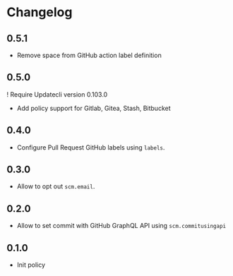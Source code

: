 # Changelog

## 0.5.1

* Remove space from GitHub action label definition

## 0.5.0

! Require Updatecli version 0.103.0

* Add policy support for Gitlab, Gitea, Stash, Bitbucket

## 0.4.0

* Configure Pull Request GitHub labels using `labels`.

## 0.3.0

* Allow to opt out `scm.email`.

## 0.2.0

* Allow to set commit with GitHub GraphQL API using `scm.commitusingapi`

## 0.1.0

* Init policy
